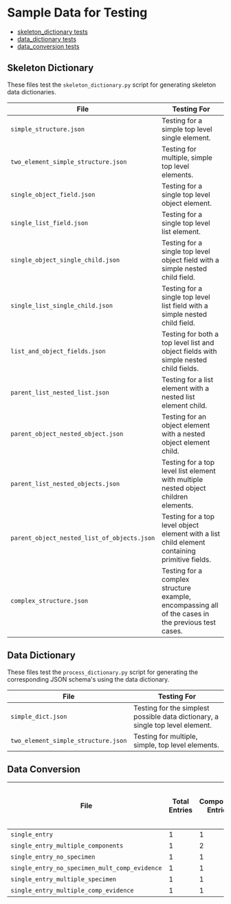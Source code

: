 # Sample Data for Testing

- [skeleton_dictionary tests](#skeleton-dictionary)
- [data_dictionary tests](#data-dictionary)
- [data_conversion tests](#data-conversion)

## Skeleton Dictionary

These files test the `skeleton_dictionary.py` script for generating skeleton data dictionaries. 

| File                          | Testing For                                                       |
|-------------------------------|-------------------------------------------------------------------|
| `simple_structure.json`       | Testing for a simple top level single element.          |
| `two_element_simple_structure.json` | Testing for multiple, simple top level elements.  |
| `single_object_field.json`        | Testing for a single top level object element.                              |
| `single_list_field.json`      | Testing for a single top level list element.    |
| `single_object_single_child.json` | Testing for a single top level object field with a simple nested child field.  | 
| `single_list_single_child.json`  | Testing for a single top level list field with a simple nested child field.    |
| `list_and_object_fields.json` | Testing for both a top level list and object fields with simple nested child fields. |
| `parent_list_nested_list.json`            | Testing for a list element with a nested list element child.  |
| `parent_object_nested_object.json` | Testing for an object element with a nested object element child. |
| `parent_list_nested_objects.json` | Testing for a top level list element with multiple nested object children elements. | 
| `parent_object_nested_list_of_objects.json` | Testing for a top level object element with a list child element containing primitive fields. |
| `complex_structure.json`      | Testing for a complex structure example, encompassing all of the cases in the previous test cases. | 

## Data Dictionary 

These files test the `process_dictionary.py` script for generating the corresponding JSON schema's using the data dictionary. 

| File                          | Testing For                                                   |
|-------------------------------|---------------------------------------------------------------|
| `simple_dict.json`            | Testing for the simplest possible data dictionary, a single top level element.    |
| `two_element_simple_structure.json` | Testing for multiple, simple, top level elements.   | 

## Data Conversion

| File                                              | Total Entries | Component<br>Entries | Specimen<br>Entries | Component Evidence<br>Source Entries | Top Level Evidence<br>Source Entries | Condition or<br>Exposure Agent |
|---------------------------------------------------|---------------|----------------------|---------------------|--------------------------------------|--------------------------------------|--------------------------------|
| `single_entry`                                    | 1             | 1                    | 1                   | 1                                    | 1                                    | Condition                      |
| `single_entry_multiple_components`                | 1             | 2                    | 1                   | 1                                    | 1                                    | Condition                      |
| `single_entry_no_specimen`                        | 1             | 1                    | 0                   | 1                                    | 1                                    | Condition                      |                  
| `single_entry_no_specimen_mult_comp_evidence`     | 1             | 1                    | 0                   | 2                                    | 1                                    | Condition                      |
| `single_entry_multiple_specimen`                  | 1             | 1                    | 2                   | 1                                    | 1                                    | Condition                      |
| `single_entry_multiple_comp_evidence`             | 1             | 1                    | 1                   | 2                                    | 1                                    | Condition                      | 